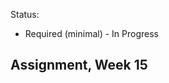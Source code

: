 Status: 
- Required (minimal) - In Progress

Assignment, Week 15
----------------------------------------
